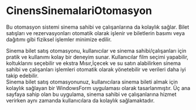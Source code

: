 # CinensSinemalariOtomasyon
Bu otomasyon sistemi sinema sahibi ve çalışanlarına da kolaylık sağlar. Bilet satışları ve rezervasyonları otomatik olarak işlenir ve biletlerin basımı veya dağıtımı gibi fiziksel işlemler minimize edilir.</br>

Sinema bilet satış otomasyonu, kullanıcılar ve sinema sahibi/çalışanları için pratik ve kullanımı kolay bir deneyim sunar. Kullanıcılar film seçimi yapabilir, koltuklarını seçebilir ve ekstra Mısır,İçecek ve su satın alabilirken sinema sahibi ve çalışanları işlemleri otomatik olarak yönetebilir ve verileri daha iyi takip edebilir.</br>
Sinema bilet satış otomasyonunuz, kullanıcılara sinema bileti almak için kolaylık sağlayan bir WindowsForm uygulaması olarak tasarlanmıştır. Üç ana sayfaya sahip olan bu uygulama, sinema sahibi ve çalışanlarına hizmet verirken aynı zamanda kullanıcılara da kolaylık sağlamaktadır.</br>
